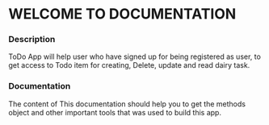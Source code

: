# WELCOME TO DOCUMENTATION
### Description
ToDo App will help user who have signed up for being registered as user, to get access to Todo item for creating, Delete, update and read  dairy task. 
### Documentation
The content of This documentation should help you to get the methods object and other important tools that was used to build this app.